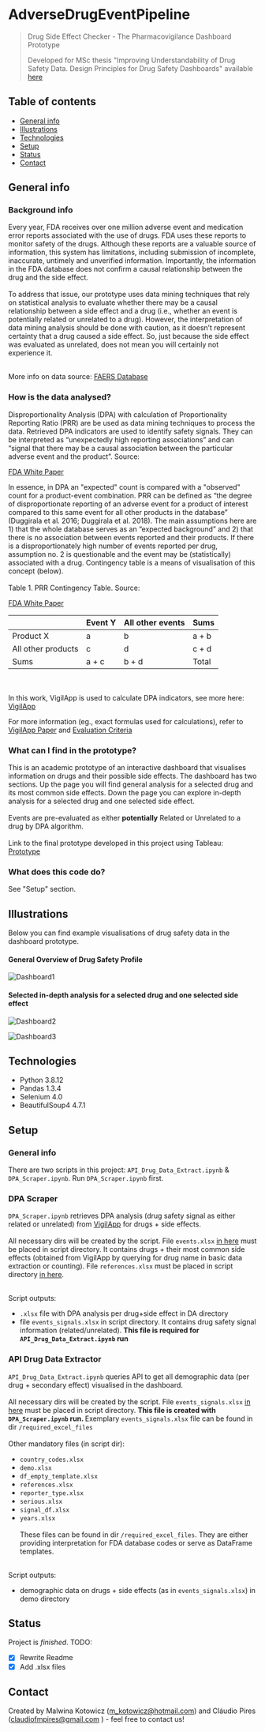 # AdverseDrugEventPipeline

> Drug Side Effect Checker - The Pharmacovigilance Dashboard Prototype
> 
> Developed for MSc thesis "Improving Understandability of Drug Safety Data. Design Principles for Drug Safety Dashboards" available [here](https://www.diva-portal.org/smash/record.jsf?aq2=%5B%5B%5D%5D&c=3&af=%5B%5D&searchType=SIMPLE&sortOrder2=title_sort_asc&query=kotowicz&language=en&pid=diva2%3A1720173&aq=%5B%5B%5D%5D&sf=all&aqe=%5B%5D&sortOrder=author_sort_asc&onlyFullText=false&noOfRows=50&dswid=508)




## Table of contents
* [General info](#general-info)
* [Illustrations](#illustrations)
* [Technologies](#technologies)
* [Setup](#setup)
* [Status](#status)
* [Contact](#contact)

## General info

<h3> Background info </h3>
Every year, FDA receives over one million adverse event and medication error reports associated with the use of drugs. FDA uses these reports to monitor safety of the drugs. Although these reports are a valuable source of information, this system has limitations, including submission of incomplete, inaccurate, untimely and unverified information. Importantly, the information in the FDA database does not confirm a causal relationship between the drug and the side effect. 
<br> </br>
To address that issue, our prototype uses data mining techniques that rely on statistical analysis to evaluate whether there may be a causal relationship between a side effect and a drug (i.e., whether an event is potentially related or unrelated to a drug). However, the interpretation of data mining analysis should be done with caution, as it doesn’t represent certainty that a drug caused a side effect. So, just because the side effect was evaluated as unrelated, does not mean you will certainly not experience it. 
<br> </br>

More info on data source: [FAERS Database](https://www.fda.gov/drugs/surveillance/questions-and-answers-fdas-adverse-event-reporting-system-faers)

<h3> How is the data analysed? </h3>
Disproportionality Analysis (DPA) with calculation of Proportionality Reporting Ratio (PRR) are be used as data mining techniques to process the data. Retrieved DPA indicators are used to identify safety signals. They can be interpreted as “unexpectedly high reporting associations” and can “signal that there may be a causal association between the particular adverse event and the product”. Source: 

[FDA White Paper](https://www.fda.gov/science-research/data-mining/data-mining-fda-white-paper)

In essence, in DPA an "expected" count is compared with a "observed" count for a product-event combination. PRR can be defined as “the degree of disproportionate reporting of an adverse event for a product of interest compared to this same event for all other products in the database” (Duggirala et al. 2016; Duggirala et al. 2018). The main assumptions here are 1) that the whole database serves as an “expected background” and 2) that there is no association between events reported and their products. If there is a disproportionately high number of events reported per drug, assumption no. 2 is questionable and the event may be (statistically) associated with a drug. Contingency table is a means of visualisation of this concept (below).
<br> </br>
Table 1. PRR Contingency Table. Source: 

[FDA White Paper](https://www.fda.gov/science-research/data-mining/data-mining-fda-white-paper)

|                    | Event Y | All other events | Sums  |
|--------------------|---------|------------------|-------|
| Product X          | a       | b                | a + b |
| All other products | c       | d                | c + d |
| Sums               | a + c   | b + d            | Total |

<br> </br>
In this work, VigilApp is used to calculate DPA indicators, see more here: [VigilApp](https://openvigil.pharmacology.uni-kiel.de/openvigilfda.php#)

For more information (eg., exact formulas used for calculations), refer to [VigilApp Paper](https://journals.plos.org/plosone/article?id=10.1371/journal.pone.0157753) and [Evaluation Criteria](https://onlinelibrary.wiley.com/doi/10.1002/pds.677)

<h3> What can I find in the prototype? </h3>

This is an academic prototype of an interactive dashboard that visualises information on drugs and their possible side effects. The dashboard has two sections. Up the page you will find general analysis for a selected drug and its most common side effects. Down the page you can explore in-depth analysis for a selected drug and one selected side effect.
<br> </br>
Events are pre-evaluated as either <b>potentially</b> Related or Unrelated to a drug by DPA algorithm. 
<br> </br>
Link to the final prototype developed in this project using Tableau: [Prototype](https://public.tableau.com/app/profile/cl.udio.pires4914/viz/DrugSideEffectChecker/DrugSideEffectChecker)

<h3> What does this code do? </h3>
See "Setup" section.

## Illustrations
Below you can find example visualisations of drug safety data in the dashboard prototype.

<h4> General Overview of Drug Safety Profile </h4>

![Dashboard1](img/dashboard1.png)

<h4> Selected in-depth analysis for a selected drug and one selected side effect </h4>

![Dashboard2](img/dashboard2.png)

![Dashboard3](img/dashboard3.png)

## Technologies
* Python 3.8.12
* Pandas 1.3.4
* Selenium 4.0
* BeautifulSoup4 4.7.1

## Setup
<h3> General info </h3>

There are two scripts in this project: `API_Drug_Data_Extract.ipynb` & `DPA_Scraper.ipynb`. Run `DPA_Scraper.ipynb` first.

<h3> DPA Scraper </h3>

`DPA_Scraper.ipynb` retrieves DPA analysis (drug safety signal as either related or unrelated) from [VigilApp](https://openvigil.pharmacology.uni-kiel.de/openvigilfda.php#) for drugs + side effects.
<br> </br>
All necessary dirs will be created by the script. File `events.xlsx` [in here](required_excel_files/events.xlsx) must be placed in script directory. It contains drugs + their most common side effects (obtained from VigilApp by querying for drug name in basic data extraction or counting). File `references.xlsx` must be placed in script directory [in here](required_excel_files/references.xlsx). 
<br> </br>

Script outputs:
- `.xlsx` file with DPA analysis per drug+side effect in DA directory
- file `events_signals.xlsx` in script directory. It contains drug safety signal information (related/unrelated). <b>This file is required for `API_Drug_Data_Extract.ipynb` run </b>

<h3> API Drug Data Extractor </h3>

`API_Drug_Data_Extract.ipynb` queries API to get all demographic data (per drug + secondary effect) visualised in the dashboard. 
<br> </br>
All necessary dirs will be created by the script. File `events_signals.xlsx` [in here](required_excel_files/events_signals.xlsx) must be placed in script directory. <b> This file is created with `DPA_Scraper.ipynb` run. </b> Exemplary `events_signals.xlsx` file can be found in dir `/required_excel_files`
<br> </br>
Other mandatory files (in script dir):
- `country_codes.xlsx`
- `demo.xlsx`
- `df_empty_template.xlsx`
- `references.xlsx`
- `reporter_type.xlsx`
- `serious.xlsx`
- `signal_df.xlsx`
- `years.xlsx`
<br> </br>
These files can be found in dir `/required_excel_files`. They are either providing interpretation for FDA database codes or serve as DataFrame templates.
<br> </br>

Script outputs:
- demographic data on drugs + side effects (as in `events_signals.xlsx`) in demo directory

## Status
Project is _finished_. TODO: 
- [x] Rewrite Readme
- [x] Add .xlsx files

## Contact
Created by Malwina Kotowicz (m_kotowicz@hotmail.com) and Cláudio Pires (claudiofmpires@gmail.com ) - feel free to contact us!

